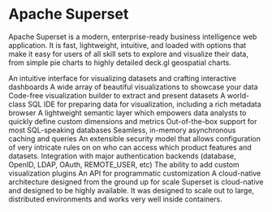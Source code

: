 
# Apache Superset

Apache Superset is a modern, enterprise-ready business intelligence web application. It is fast, lightweight, intuitive, and loaded with options that make it easy for users of all skill sets to explore and visualize their data, from simple pie charts to highly detailed deck.gl geospatial charts.

An intuitive interface for visualizing datasets and crafting interactive dashboards
A wide array of beautiful visualizations to showcase your data
Code-free visualization builder to extract and present datasets
A world-class SQL IDE for preparing data for visualization, including a rich metadata browser
A lightweight semantic layer which empowers data analysts to quickly define custom dimensions and metrics
Out-of-the-box support for most SQL-speaking databases
Seamless, in-memory asynchronous caching and queries
An extensible security model that allows configuration of very intricate rules on on who can access which product features and datasets.
Integration with major authentication backends (database, OpenID, LDAP, OAuth, REMOTE_USER, etc)
The ability to add custom visualization plugins
An API for programmatic customization
A cloud-native architecture designed from the ground up for scale
Superset is cloud-native and designed to be highly available. It was designed to scale out to large, distributed environments and works very well inside containers.